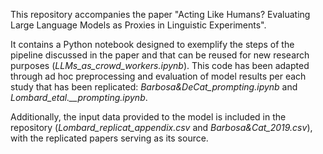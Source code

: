 This repository accompanies the paper "Acting Like Humans? Evaluating Large Language Models as Proxies in Linguistic Experiments".

It contains a Python notebook designed to exemplify the steps of the pipeline discussed in the paper and that can be reused for new research purposes (*LLMs_as_crowd_workers.ipynb*). 
This code has been adapted through ad hoc preprocessing and evaluation of model results per each study that has been replicated: *Barbosa&DeCat_prompting.ipynb* and *Lombard_etal.__prompting.ipynb*.

Additionally, the input data provided to the model is included in the repository (*Lombard_replicat_appendix.csv* and *Barbosa&Cat_2019.csv*), with the replicated papers serving as its source.



